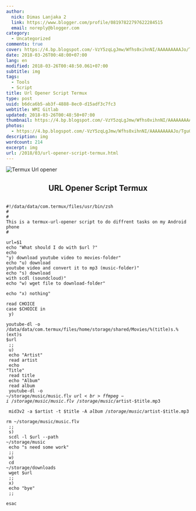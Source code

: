 ```yaml
---
author:
  nick: Dimas Lanjaka 2
  link: https://www.blogger.com/profile/08197822797622284515
  email: noreply@blogger.com
category:
  - Uncategorized
comments: true
cover: https://4.bp.blogspot.com/-VzY5zqLgJmw/Wfhs0xihnNI/AAAAAAAAAJo/TguGeZ4QyGMbG2U0bUgZ79MnJxSLGM9QACEwYBhgL/s1600/images%25285%2529%255B1%255D.jpg
date: 2018-03-26T00:48:00+07:00
lang: en
modified: 2018-03-26T00:48:50.061+07:00
subtitle: img
tags:
  - Tools
  - Script
title: Url Opener Script Termux
type: post
uuid: b6dca6b5-ab3f-4888-8ec0-d15adf3c7fc3
webtitle: WMI Gitlab
updated: 2018-03-26T00:48:50+07:00
thumbnail: https://4.bp.blogspot.com/-VzY5zqLgJmw/Wfhs0xihnNI/AAAAAAAAAJo/TguGeZ4QyGMbG2U0bUgZ79MnJxSLGM9QACEwYBhgL/s1600/images%25285%2529%255B1%255D.jpg
photos:
  - https://4.bp.blogspot.com/-VzY5zqLgJmw/Wfhs0xihnNI/AAAAAAAAAJo/TguGeZ4QyGMbG2U0bUgZ79MnJxSLGM9QACEwYBhgL/s1600/images%25285%2529%255B1%255D.jpg
description: img
wordcount: 214
excerpt: img
url: /2018/03/url-opener-script-termux.html
---
```


<img src="https://4.bp.blogspot.com/-VzY5zqLgJmw/Wfhs0xihnNI/AAAAAAAAAJo/TguGeZ4QyGMbG2U0bUgZ79MnJxSLGM9QACEwYBhgL/s1600/images%25285%2529%255B1%255D.jpg" title="Termux Url opener"><center><h2>URL Opener Script Termux</h2></center><pre class="linenumber language-bash"><code class="language-bash"><br>#!/data/data/com.termux/files/usr/bin/zsh<br>#<br># This is a termux-url-opener script to do diffrent tasks on my Android phone <br>#<br><br>url=$1<br>echo "What should I do with $url ?"<br>echo "y) download youtube video to movies-folder"<br>echo "u) download youtube video and convert it to mp3 (music-folder)"<br>echo "s) download with scdl (soundcloud)"<br>echo "w) wget file to download-folder" <br>echo "x) nothing"<br><br>read CHOICE<br>case $CHOICE in<br>    y)<br>        youtube-dl -o /data/data/com.termux/files/home/storage/shared/Movies/%(title)s.%(ext)s $url<br>	;;<br>    u)<br>	echo "Artist"<br>	read artist<br>	echo "Title"<br>	read title<br>	echo "Album"<br>	read album<br>        youtube-dl -o ~/storage/music/music.flv $url <br>	ffmpeg -i ~/storage/music/music.flv ~/storage/music/$artist-$title.mp3 <br>        mid3v2 -a $artist -t $title -A $album ~/storage/music/$artist-$title.mp3<br>	rm ~/storage/music/music.flv<br>	;;<br>    s)<br>	scdl -l $url --path ~/storage/music<br>        echo "s need some work"<br>	;;<br>    w)<br>        cd ~/storage/downloads<br>	wget $url<br>	;;<br>    x)<br>        echo "bye"<br>	;; <br>esac<br></code><br></pre>